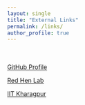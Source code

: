 ```yaml
---
layout: single
title: "External Links"
permalink: /links/
author_profile: true
---
```


<br><br>
[GitHub Profile](http://github.com/ajinkyat)

[Red Hen Lab](http://www.redhenlab.org/)

[IIT Kharagpur](http://www.crawfordlab.io/)
